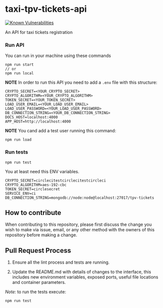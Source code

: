 # taxi-tpv-tickets-api

[![Known Vulnerabilities](https://snyk.io/test/github/BRIKEV/taxi-tpv-tickets-api/badge.svg?targetFile=package.json)](https://snyk.io/test/github/BRIKEV/taxi-tpv-tickets-api?targetFile=package.json)

An API for taxi tickets registration

### Run API

You can run in your machine using these commands

```
npm run start
// or
npm run local
```

**NOTE** In order to run this API you need to add a `.env` file with this structure:

```
CRYPTO_SECRET=<YOUR_CRYPTO_SECRET>
CRYPTO_ALGORITHM=<YOUR_CRYPTO_ALGORITHM>
TOKEN_SECRET=<YOUR_TOKEN_SECRET>
LOAD_USER_EMAIL=<YOUR_LOAD_USER_EMAIL>
LOAD_USER_PASSWORD=<YOUR_LOAD_USER_PASSWORD>
DB_CONNECTION_STRING=<YOUR_DB_CONNECTION_STRING>
DOCS_HOST=localhost:4000
APP_HOST=http://localhost:4000
```

**NOTE** You cand add a test user running this command:

```
npm run load
```

### Run tests

```
npm run test
```

You at least need this ENV variables.

```
CRYPTO_SECRET=circlecitestcirclecitestcircleci
CRYPTO_ALGORITHM=aes-192-cbc
TOKEN_SECRET=circlesecret
SERVICE_ENV=ci
DB_CONNECTION_STRING=mongodb://node:node@localhost:27017/tpv-tickets
```

## How to contribute

When contributing to this repository, please first discuss the change you wish to make via issue, email, or any other method with the owners of this repository before making a change.

## Pull Request Process

1. Ensure all the lint process and tests are running.

2. Update the README.md with details of changes to the interface, this includes new environment variables, exposed ports, useful file locations and container parameters.

*Note:* to run the tests execute:

```
npm run test
```
